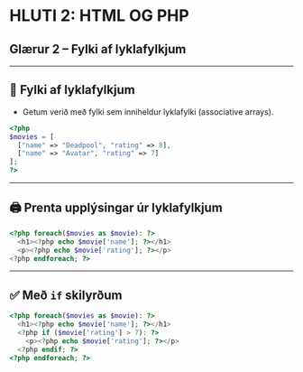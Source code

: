 # HLUTI 2: HTML OG PHP  
## Glærur 2 – Fylki af lyklafylkjum

---

## 🧱 Fylki af lyklafylkjum

- Getum verið með fylki sem inniheldur lyklafylki (associative arrays).

```php
<?php
$movies = [
  ["name" => "Deadpool", "rating" => 8],
  ["name" => "Avatar", "rating" => 7]
];
?>
```

---

## 🖨️ Prenta upplýsingar úr lyklafylkjum

```php
<?php foreach($movies as $movie): ?>
  <h1><?php echo $movie['name']; ?></h1>
  <p><?php echo $movie['rating']; ?></p>
<?php endforeach; ?>
```

---

## ✅ Með `if` skilyrðum

```php
<?php foreach($movies as $movie): ?>
  <h1><?php echo $movie['name']; ?></h1>
  <?php if ($movie['rating'] > 7): ?>
    <p><?php echo $movie['rating']; ?></p>
  <?php endif; ?>
<?php endforeach; ?>
```
